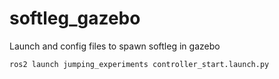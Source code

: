 # softleg_gazebo

Launch and config files to spawn softleg in gazebo

```shell
ros2 launch jumping_experiments controller_start.launch.py
```